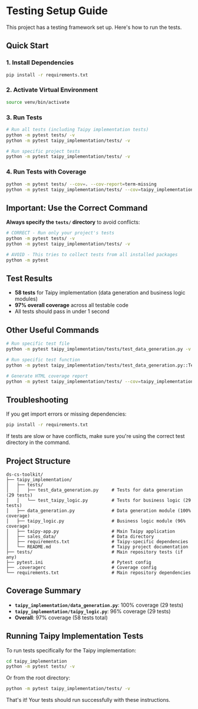 # Testing Setup Guide

This project has a testing framework set up. Here's how to run the tests.

## Quick Start

### 1. Install Dependencies
```bash
pip install -r requirements.txt
```

### 2. Activate Virtual Environment
```bash
source venv/bin/activate
```

### 3. Run Tests
```bash
# Run all tests (including Taipy implementation tests)
python -m pytest tests/ -v
python -m pytest taipy_implementation/tests/ -v

# Run specific project tests
python -m pytest taipy_implementation/tests/ -v
```

### 4. Run Tests with Coverage
```bash
python -m pytest tests/ --cov=. --cov-report=term-missing
python -m pytest taipy_implementation/tests/ --cov=taipy_implementation --cov-report=term-missing
```

## Important: Use the Correct Command

**Always specify the `tests/` directory** to avoid conflicts:

```bash
# CORRECT - Run only your project's tests
python -m pytest tests/ -v
python -m pytest taipy_implementation/tests/ -v

# AVOID - This tries to collect tests from all installed packages
python -m pytest
```

## Test Results

- **58 tests** for Taipy implementation (data generation and business logic modules)
- **97% overall coverage** across all testable code
- All tests should pass in under 1 second

## Other Useful Commands

```bash
# Run specific test file
python -m pytest taipy_implementation/tests/test_data_generation.py -v

# Run specific test function
python -m pytest taipy_implementation/tests/test_data_generation.py::TestGetProductData::test_returns_expected_structure -v

# Generate HTML coverage report
python -m pytest taipy_implementation/tests/ --cov=taipy_implementation --cov-report=html
```

## Troubleshooting

If you get import errors or missing dependencies:
```bash
pip install -r requirements.txt
```

If tests are slow or have conflicts, make sure you're using the correct test directory in the command.

## Project Structure

```
ds-cs-toolkit/
├── taipy_implementation/
│   ├── tests/
│   │   ├── test_data_generation.py     # Tests for data generation (29 tests)
│   │   └── test_taipy_logic.py         # Tests for business logic (29 tests)
│   ├── data_generation.py              # Data generation module (100% coverage)
│   ├── taipy_logic.py                  # Business logic module (96% coverage)
│   ├── taipy-app.py                    # Main Taipy application
│   ├── sales_data/                     # Data directory
│   ├── requirements.txt                # Taipy-specific dependencies
│   └── README.md                       # Taipy project documentation
├── tests/                              # Main repository tests (if any)
├── pytest.ini                          # Pytest config
├── .coveragerc                         # Coverage config
└── requirements.txt                    # Main repository dependencies
```

## Coverage Summary

- **`taipy_implementation/data_generation.py`**: 100% coverage (29 tests)
- **`taipy_implementation/taipy_logic.py`**: 96% coverage (29 tests)
- **Overall**: 97% coverage (58 tests total)

## Running Taipy Implementation Tests

To run tests specifically for the Taipy implementation:

```bash
cd taipy_implementation
python -m pytest tests/ -v
```

Or from the root directory:

```bash
python -m pytest taipy_implementation/tests/ -v
```

That's it! Your tests should run successfully with these instructions.
